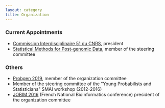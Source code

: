 ```yaml
---
layout: category
title: Organization
---
```


### Current Appointments

- [Commission Interdisciplinaire 51 du CNRS](http://cid51.cnrs.fr), president
- [Statistical Methods for Post-genomic Data](https://www.smpgd.fr), member of the steering committee


### Others

- [Probgen 2019](https://probgen2019.sciencesconf.org), member of the organization committee
- Member of the steering committee of the "Young Probabilists and Statisticians" SMAI workshop (2012-2016)
- [JOBIM 2016](https://jobim2016.sciencesconf.org) (French National Bioinformatics conference) president of the organization committee

